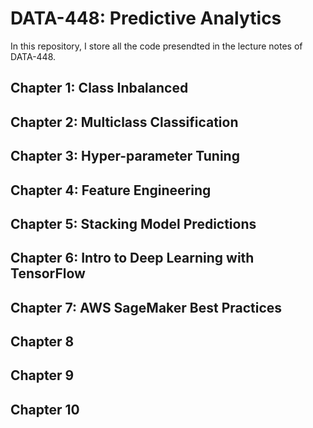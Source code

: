 # DATA-448: Predictive Analytics

In this repository, I store all the code presendted in the lecture notes of DATA-448.

## Chapter 1: Class Inbalanced

## Chapter 2: Multiclass Classification

## Chapter 3: Hyper-parameter Tuning

## Chapter 4: Feature Engineering 

## Chapter 5: Stacking Model Predictions

## Chapter 6: Intro to Deep Learning with TensorFlow

## Chapter 7: AWS SageMaker Best Practices

## Chapter 8

## Chapter 9

## Chapter 10 


